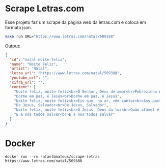 # Scrape Letras.com

Esse projeto faz um scrape da página web da letras.com
e coloca em formato json.

```bash
make run URL="https://www.letras.com/natal/509388"
```

Output:

```json
{
  "id": "natal-noite-feliz",
  "name": "Noite Feliz",
  "artist": "Natal",
  "letra_url": "https://www.letras.com/natal/509388",
  "youtube_url": "",
  "cifra_url": "",
  "content": [
    "Noite feliz, noite feliz<br>Ó Senhor, Deus de amor<br>Pobrezinho nasceu em Belém<br>Eis na lapa Jesus, nosso bem",
    "Dorme em paz, ó Jesus<br>Dorme em paz, ó Jesus",
    "Noite feliz, noite feliz<br>Eis que, no ar, vêm cantar<br>Aos pastores, os anjos do céu<br>Anunciando a chegada de Deus",
    "De Jesus, Salvador<br>De Jesus, Salvador",
    "Noite feliz, noite feliz<br>Ó Jesus, Deus da luz<br>Quão afável é o Teu coração<br>Que quiseste nascer nosso irmão",
    "E a nós todos salvar<br>E a nós todos salvar"
  ]
}
```

# Docker

```
docker run --rm rafaelbmateus/scrape-letras https://www.letras.com/natal/509388
```
